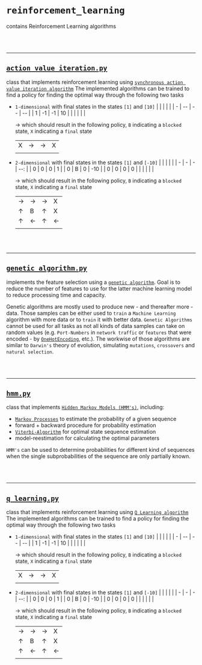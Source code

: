 # `reinforcement_learning`

contains Reinforcement Learning algorithms

<br/><br/>

-------

## <a href="action_value_iteration.py" target="_blank">`action_value_iteration.py`</a>

class that implements reinforcement learning using <a href="https://stat.ethz.ch/education/semesters/ss2016/seminar/files/slides/seminar_week6_DynamicProgramming.pdf" target="_blank">`synchronous action value iteration algorithm`</a>
The implemented algorithms can be trained to find a policy for finding the optimal way through the following two tasks

- `1-dimensional` with final states in the states `[1]` and `[10]`
  |   |    |    |    |
  | - | -- | -- | -- |
  | 1 | -1 | -1 | 10 |
  |   |    |    |    |

  &rightarrow; which should result in the following policy, `B` indicating a `blocked` state, `X` indicating a `final` state 

  |   |              |              |   |
  | - | ------------ | ------------ | - |
  | X | &rightarrow; | &rightarrow; | X |
  |   |              |              |   |

- `2-dimensional` with final states in the states `[1]` and `[-10]`
  |   |   |   |     |
  | - | - | - | --: |
  | 0 | 0 | 0 |   1 |
  | 0 | B | 0 | -10 |
  | 0 | 0 | 0 |   0 |
  |   |   |   |     | 
   
  &rightarrow; which should result in the following policy, `B` indicating a `blocked` state, `X` indicating a `final` state 

  |              |              |              |             |
  | ------------ | ------------ | ------------ | ----------- |
  | &rightarrow; | &rightarrow; | &rightarrow; | X           |
  | &uparrow;    | B            | &uparrow;    | X           |
  | &uparrow;    | &leftarrow;  | &uparrow;    | &leftarrow; |
  |              |              |              |             |

<br/><br/>

-------

## <a href="genetic_algorithm.py" target="_blank">`genetic_algorithm.py`</a>

implements the feature selection using a <a href="https://link.springer.com/article/10.1007/s11042-020-10139-6" target="_blank">`genetic algorithm`</a>. Goal is to reduce the number of features to use for the latter machine learning model to reduce processing time and capacity.

Genetic algorithms are mostly used to produce new - and thereafter more - data. Those samples can be either used to `train` a `Machine Learning` algorithm with more data or to `train` it with better data. `Genetic Algorithms` cannot be used for all tasks as not all kinds of data samples can take on random values (e.g. `Port-Numbers` in `network traffic` or `features` that were encoded - by <a href="https://machinelearningmastery.com/why-one-hot-encode-data-in-machine-learning/" target="_blank">`OneHotEncoding`</a>, etc.). The workwise of those algorithms are similar to `Darwin's` theory of evolution, simulating `mutations`, `crossovers` and `natural selection`.

<br/><br/>

-------

## <a href="hmm.py" target="_blank">`hmm.py`</a>

class that implements <a href="http://users.monash.edu/~lloyd/tildeMML/Structured/HMM/" target="_blank">`Hidden Markov Models (HMM's)`</a>, including:

- <a href="https://brilliant.org/wiki/markov-chains/" target="_blank">`Markov Processes`</a> to estimate the probability of a given sequence
- forward + backward procedure for probability estimation
- <a href="https://www.cis.upenn.edu/~cis262/notes/Example-Viterbi-DNA.pdf" target="_blank">`Viterbi-Algorithm`</a> for optimal state sequence estimation
- model-reestimation for calculating the optimal parameters

`HMM's` can be used to determine probabilities for different kind of sequences when the single subprobabilities of the sequence are only partially known.

<br/><br/>

-------

## <a href="q_learning.py" target="_blank">`q_learning.py`</a>

class that implements reinforcement learning using <a href="https://blog.floydhub.com/an-introduction-to-q-learning-reinforcement-learning/" target="_blank">`Q Learning algorithm`</a>
The implemented algorithms can be trained to find a policy for finding the optimal way through the following two tasks

- `1-dimensional` with final states in the states `[1]` and `[10]`
  |   |    |    |    |
  | - | -- | -- | -- |
  | 1 | -1 | -1 | 10 |
  |   |    |    |    |

  &rightarrow; which should result in the following policy, `B` indicating a `blocked` state, `X` indicating a `final` state 

  |   |              |              |   |
  | - | ------------ | ------------ | - |
  | X | &rightarrow; | &rightarrow; | X |
  |   |              |              |   |

- `2-dimensional` with final states in the states `[1]` and `[-10]`
  |   |   |   |     |
  | - | - | - | --: |
  | 0 | 0 | 0 |   1 |
  | 0 | B | 0 | -10 |
  | 0 | 0 | 0 |   0 |
  |   |   |   |     | 
   
  &rightarrow; which should result in the following policy, `B` indicating a `blocked` state, `X` indicating a `final` state 

  |              |              |              |             |
  | ------------ | ------------ | ------------ | ----------- |
  | &rightarrow; | &rightarrow; | &rightarrow; | X           |
  | &uparrow;    | B            | &uparrow;    | X           |
  | &uparrow;    | &leftarrow;  | &uparrow;    | &leftarrow; |
  |              |              |              |             |
